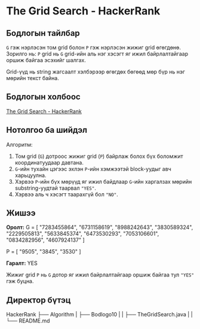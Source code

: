 # The Grid Search - HackerRank

## Бодлогын тайлбар

`G` гэж нэрлэсэн том grid болон `P` гэж нэрлэсэн жижиг grid өгөгдөнө. Зорилго нь: `P` grid нь `G` grid-ийн аль нэг хэсэгт яг ижил байрлалтайгаар оршиж байгаа эсэхийг шалгах.

Grid-үүд нь string жагсаалт хэлбэрээр өгөгдөх бөгөөд мөр бүр нь нэг мөрийн текст байна.

## Бодлогын холбоос

[The Grid Search - HackerRank](https://www.hackerrank.com/challenges/the-grid-search/)

## Нотолгоо ба шийдэл

Алгоритм:

1. Том grid (`G`) дотроос жижиг grid (`P`) байрлаж болох бүх боломжит координатуудаар давтана.
2. `G`-ийн тухайн цэгээс эхлэн `P`-ийн хэмжээтэй block-уудыг авч харьцуулна.
3. Хэрвээ `P`-ийн бүх мөрүүд яг ижил байдлаар `G`-ийн харгалзах мөрийн substring-уудтай таарвал `"YES"`.
4. Хэрвээ аль ч хэсэгт таарахгүй бол `"NO"`.

## Жишээ

**Оролт:**
G = [
"7283455864",
"6731158619",
"8988242643",
"3830589324",
"2229505813",
"5633845374",
"6473530293",
"7053106601",
"0834282956",
"4607924137"
]

P = [
"9505",
"3845",
"3530"
]

**Гаралт:**
YES

Жижиг grid `P` нь `G` дотор яг ижил байрлалтайгаар оршиж байгаа тул `"YES"` гэж буцна.

## Директор бүтэц

HackerRank
├── Algorithm
| ├── Bodlogo10
| | ├── TheGridSearch.java
| | └── README.md
